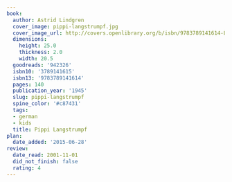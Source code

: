 ```yaml
---
book:
  author: Astrid Lindgren
  cover_image: pippi-langstrumpf.jpg
  cover_image_url: http://covers.openlibrary.org/b/isbn/9783789141614-L.jpg
  dimensions:
    height: 25.0
    thickness: 2.0
    width: 20.5
  goodreads: '942326'
  isbn10: '3789141615'
  isbn13: '9783789141614'
  pages: 140
  publication_year: '1945'
  slug: pippi-langstrumpf
  spine_color: '#c87431'
  tags:
  - german
  - kids
  title: Pippi Langstrumpf
plan:
  date_added: '2015-06-28'
review:
  date_read: 2001-11-01
  did_not_finish: false
  rating: 4
---
```

